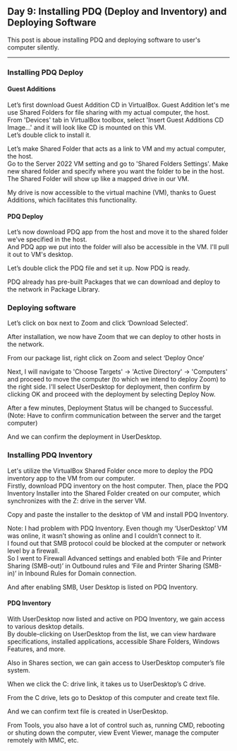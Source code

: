 ## Day 9: Installing PDQ (Deploy and Inventory) and Deploying Software

This post is aboue installing PDQ and deploying software to user's computer silently.

--- 

### Installing PDQ Deploy

#### Guest Additions
Let’s first download Guest Addition CD in VirtualBox. Guest Addition let's me use Shared Folders for file sharing with my actual computer, the host. </br>
From 'Devices' tab in VirtualBox toolbox, select 'Insert Guest Additions CD Image...' and it will look like CD is mounted on this VM. <br/>
Let’s double click to install it.

Let’s make Shared Folder that acts as a link to VM and my actual computer, the host. <br/>
Go to the Server 2022 VM setting and go to 'Shared Folders Settings'. Make new shared folder and specify where you want the folder to be in the host.<br/>
The Shared Folder will show up like a mapped drive in our VM. 

My drive is now accessible to the virtual machine (VM), thanks to Guest Additions, which facilitates this functionality.

#### PDQ Deploy

Let’s now download PDQ app from the host and move it to the shared folder we’ve specified in the host. <br/>
And PDQ app we put into the folder will also be accessible in the VM. I'll pull it out to VM's desktop.

Let’s double click the PDQ file and set it up. Now PDQ is ready.

PDQ already has pre-built Packages that we can download and deploy to the network in Package Library.

### Deploying software

Let’s click on box next to Zoom and click ‘Download Selected’.

After installation, we now have Zoom that we can deploy to other hosts in the network.

From our package list, right click on Zoom and select ‘Deploy Once’

Next, I will navigate to 'Choose Targets' -> 'Active Directory' -> 'Computers' and proceed to move the computer (to which we intend to deploy Zoom) to the right side. I'll select UserDesktop for deployment, then confirm by clicking OK and proceed with the deployment by selecting Deploy Now.

After a few minutes, Deployment Status will be changed to Successful. (Note: Have to confirm communication between the server and the target computer)

And we can confirm the deployment in UserDesktop.

### Installing PDQ Inventory

Let's utilize the VirtualBox Shared Folder once more to deploy the PDQ inventory app to the VM from our computer. <br/>
Firstly, download PDQ inventory on the host computer. Then, place the PDQ Inventory Installer into the Shared Folder created on our computer, which synchronizes with the Z: drive in the server VM.

Copy and paste the installer to the desktop of VM and install PDQ Inventory.

Note: I had problem with PDQ Inventory. Even though my ‘UserDesktop’ VM was online, it wasn’t showing as online and I couldn’t connect to it. <br/>
I found out that SMB protocol could be blocked at the computer or network level by a firewall. <br/>
So I went to Firewall Advanced settings and enabled both ‘File and Printer Sharing (SMB-out)’ in Outbound rules and ‘File and Printer Sharing (SMB-in)’ in Inbound Rules for Domain connection.

And after enabling SMB, User Desktop is listed on PDQ Inventory.

#### PDQ Inventory

With UserDesktop now listed and active on PDQ Inventory, we gain access to various desktop details. <br/>
By double-clicking on UserDesktop from the list, we can view hardware specifications, installed applications, accessible Share Folders, Windows Features, and more.

Also in Shares section, we can gain access to UserDesktop computer’s file system. 

When we click the C: drive link, it takes us to UserDesktop’s C drive. 

From the C drive, lets go to Desktop of this computer and create text file.

And we can confirm text file is created in UserDesktop.

From Tools, you also have a lot of control such as, running CMD, rebooting or shuting down the computer, view Event Viewer, manage the computer remotely with MMC, etc.
